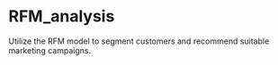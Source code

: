 # RFM_analysis
Utilize the RFM model to segment customers and recommend suitable marketing campaigns.
